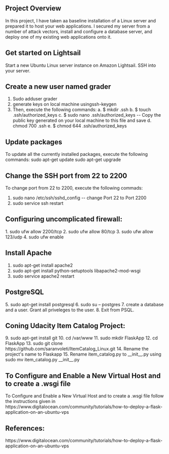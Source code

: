 <h2>Project Overview</h2>
In this project, I have taken aa baseline installation of a Linux server and prepared it to host your web applications. l secured my server from a number of attack vectors, install and configure a database server, and deploy one of my existing web applications onto it.

<h2>Get started on Lightsail</h2>
 Start a new Ubuntu Linux server instance on Amazon Lightsail.
SSH into your server.

<h2> Create a new user named grader</h2>

1.	Sudo adduser grader
2.	generate keys on local machine usingssh-keygen
3.	Then, execute the following commands:
a.	$ mkdir .ssh
b.	$ touch .ssh/authorized_keys
c.	$ sudo nano .ssh/authorized_keys -- Copy the public key generated on your local machine to this file and save
d.	chmod 700 .ssh
e.	$ chmod 644 .ssh/authorized_keys

<h2> Update packages</h2>
To update all the currently installed packages, execute the following commands:
sudo apt-get update
sudo apt-get upgrade

<h2>Change the SSH port from 22 to 2200</h2>
To change port from 22 to 2200, execute the following commads:

1.	sudo nano /etc/ssh/sshd_config -- change Port 22 to Port 2200 
2.	sudo service ssh restart

<h2>Configuring uncomplicated firewall:</h2>
1.	sudo ufw allow 2200/tcp
2.	sudo ufw allow 80/tcp
3.	sudo ufw allow 123/udp
4.	sudo ufw enable 

<h2> Install Apache </h2>

1.	sudo apt-get install apache2
2.	sudo apt-get install python-setuptools libapache2-mod-wsgi
3.	sudo service apache2 restart

<h2> PostgreSQL</h2>
5.	sudo apt-get install postgresql
6.	sudo su – postgres
7.	create a database and a user. Grant all priveleges to the user.
8.	Exit from PSQL.
<h2>Coning Udacity Item Catalog Project:</h2>
9.	sudo apt-get install git
10.	cd /var/www
11.	sudo mkdir FlaskApp
12.	cd FlaskApp
13.	sudo git clone https://github.com/saranvoleti/ItemCatalog_Linux.git
14.	Rename the project's name to Flaskapp
15.	Rename item_catalog.py to __init__.py using sudo mv item_catalog.py __init__.py
<h2> To Configure and Enable a New Virtual Host and to create a .wsgi file</h2>
To Configure and Enable a New Virtual Host and to create a .wsgi file follow the instructions given in https://www.digitalocean.com/community/tutorials/how-to-deploy-a-flask-application-on-an-ubuntu-vps

<h2>References:</h2>
https://www.digitalocean.com/community/tutorials/how-to-deploy-a-flask-application-on-an-ubuntu-vps

